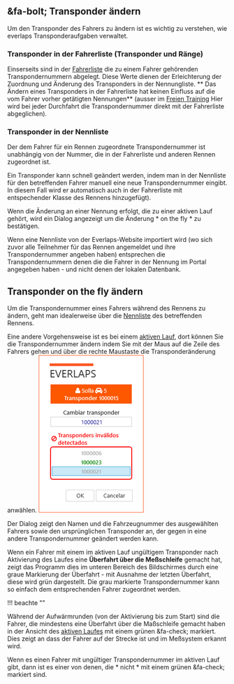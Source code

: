 ## &fa-bolt; Transponder ändern

Um den Transponder des Fahrers zu ändern ist es wichtig zu verstehen, wie everlaps Transponderaufgaben verwaltet.

### Transponder in der Fahrerliste (Transponder und Ränge)

Einserseits sind in der [Fahrerliste](../user-guide/drivers/index.html) die zu einem Fahrer gehörenden Transpondernummern abgelegt. Diese Werte dienen der Erleichterung der Zuordnung und Änderung des Transponders in der Nennungliste. ** Das Ändern eines Transponders in der Fahrerliste hat keinen Einfluss auf die vom Fahrer vorher getätigten Nennungen** (ausser im [Freien Training](../race-formats/free-practice/index.html) Hier wird bei jeder Durchfahrt die Transpondernummer direkt mit der Fahrerliste abgeglichen).

### Transponder in der Nennliste

Der dem Fahrer für ein Rennen zugeordnete Transpondernummer ist unabhängig von der Nummer, die in der Fahrerliste und anderen Rennen zugeordnet ist.

Ein Transponder kann schnell geändert werden, indem man in der Nennliste für den betreffenden Fahrer manuell eine neue Transpondernummer eingibt. In diesem Fall wird er automatisch auch in der Fahrerliste mit entspechender Klasse des Rennens hinzugefügt).

Wenn die Änderung an einer Nennung erfolgt, die zu einer aktiven Lauf gehört, wird ein Dialog angezeigt um die Änderung * on the fly * zu bestätigen.

Wenn eine Nennliste von der Everlaps-Website importiert wird (wo sich zuvor alle Teilnehmer für das Rennen angemeldet und ihre Transpondernummer angeben haben) entsprechen die Transpondernummern denen die die Fahrer in der Nennung im Portal angegeben haben - und nicht denen der lokalen Datenbank.

## Transponder on the fly ändern

Um die Transpondernummer eines Fahrers während des Rennens zu ändern, geht man idealerweise über die [Nennliste](../user-guide/races/index.html#inscripciones) des betreffenden Rennens. 

Eine andere Vorgehensweise ist es bei einem [aktiven Lauf](../user-guide/heats/index.html#situacion-de-la-manga-activa), dort können Sie die Transpondernummer ändern indem Sie mit der Maus auf die Zeile des Fahrers gehen und über die rechte Maustaste die Transponderänderung anwählen.
![Transponder ändern](../img/changetransponder.png)

Der Dialog zeigt den Namen und die Fahrzeugnummer des ausgewählten Fahrers sowie den ursprünglichen Transponder an, der gegen in eine andere Transpondernummer geändert werden kann.

Wenn ein Fahrer mit einem im aktiven Lauf ungültigem Transponder nach Aktivierung des Laufes eine **Überfahrt über die Meßschleife** gemacht hat, zeigt das Programm dies im unteren Bereich des Bildschirmes durch eine graue Markierung der Überfahrt - mit Ausnahme der letzten Überfahrt, diese wird grün dargestellt. Die grau markierte Transpondernummer kann so einfach dem entsprechenden Fahrer zugeordnet werden.


!!! beachte ""

Während der Aufwärmrunden (von der Aktivierung bis zum Start) sind die Fahrer, die mindestens eine Überfahrt über die Maßschleife gemacht haben in der Ansicht des [aktiven Laufes](../user-guide/heats/index.html#situacion-de-la-manga-activa) mit einem grünen &fa-check; markiert. Dies zeigt an dass der Fahrer auf der Strecke ist und im Meßsystem erkannt wird.

Wenn es einen Fahrer mit ungültiger Transpondernummer im aktiven Lauf gibt, dann ist es einer von denen, die * nicht * mit einem grünen &fa-check; markiert sind.

